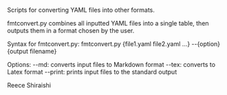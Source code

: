 Scripts for converting YAML files into other formats.

fmtconvert.py combines all inputted YAML files into a single table, then outputs them in a format chosen by the user.


Syntax for fmtconvert.py:
fmtconvert.py {file1.yaml file2.yaml ...} --{option} {output filename}

Options:
--md: converts input files to Markdown format
--tex: converts to Latex format
--print: prints input files to the standard output

Reece Shiraishi